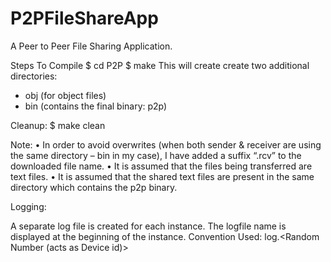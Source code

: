 # P2PFileShareApp
A Peer to Peer File Sharing Application.

Steps To Compile
$ cd P2P
$ make
This will create create two additional directories:
- obj (for object files)
- bin (contains the final binary: p2p)

Cleanup:
$ make clean


Note:
• In order to avoid overwrites (when both sender & receiver are using the same directory – bin in my case), I have added a suffix “.rcv” to the downloaded file name.
• It is assumed that the files being transferred are text files.
• It is assumed that the shared text files are present in the same directory which contains the p2p binary.


Logging:

A separate log file is created for each instance.
The logfile name is displayed at the beginning of the instance.
Convention Used: log.<Random Number (acts as Device id)>
